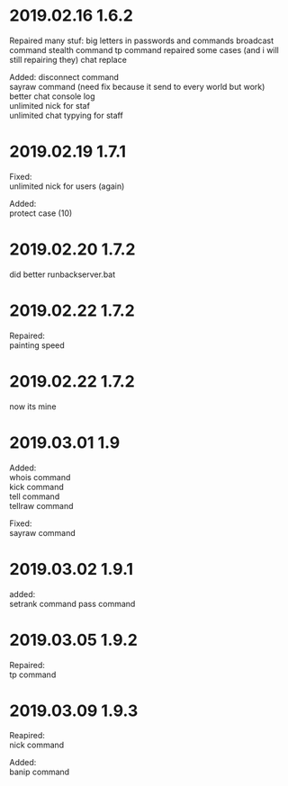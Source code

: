 # 2019.02.16 1.6.2
Repaired many stuf:
big letters in passwords and commands
broadcast command
stealth command
tp command
repaired some cases (and i will still repairing they)
chat replace

Added:
disconnect command  
sayraw command (need fix because it send to every world but work)  
better chat console log  
unlimited nick for staf  
unlimited chat typying for staff  

# 2019.02.19 1.7.1  
Fixed:  
unlimited nick for users (again)  


Added:  
protect case (10)  

# 2019.02.20 1.7.2  
did better runbackserver.bat  

# 2019.02.22 1.7.2  
Repaired:  
painting speed  

# 2019.02.22 1.7.2  
now its mine  

# 2019.03.01 1.9  
Added:  
whois command  
kick command  
tell command  
tellraw command  

Fixed:  
sayraw command

# 2019.03.02 1.9.1
added:  
setrank command
pass command

# 2019.03.05 1.9.2
Repaired:  
tp command

# 2019.03.09 1.9.3
Reapired:  
nick command  

Added:  
banip command
